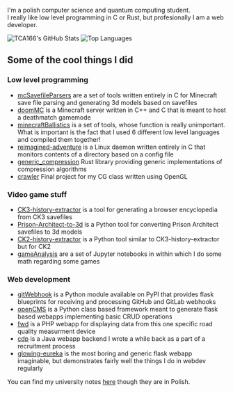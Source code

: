 I'm a polish computer science and quantum computing student.  
I really like low level programming in C or Rust, but profesionally I am a web developer.

![TCA166's GitHub Stats](https://github-readme-stats.vercel.app/api?username=TCA166&show_icons=true&theme=radical)
![Top Languages](https://github-readme-stats.vercel.app/api/top-langs/?username=TCA166&layout=compact&theme=radical)

## Some of the cool things I did

### Low level programming

- [mcSavefileParsers](https://github.com/TCA166/mcSavefileParsers) are a set of tools written entirely in C for Minecraft save file parsing and generating 3d models based on savefiles
- [doomMC](https://github.com/TCA166/doomMC) is a Minecraft server written in C++ and C that is meant to host a deathmatch gamemode
- [minecraftBallistics](https://github.com/TCA166/minecraftBallistics) is a set of tools, whose function is really unimportant. What is important is the fact that I used 6 different low level languages and compiled them together!
- [reimagined-adventure](https://github.com/TCA166/reimagined-adventure) is a Linux daemon written entirely in C that monitors contents of a directory based on a config file
- [generic_compression](https://github.com/TCA166/generic_compression) Rust library providing generic implementations of compression algorithms
- [crawler](https://github.com/TCA166/crawler) Final project for my CG class written using OpenGL

### Video game stuff

- [CK3-history-extractor](https://github.com/TCA166/CK3-history-extractor) is a tool for generating a browser encyclopedia from CK3 savefiles
- [Prison-Architect-to-3d](https://github.com/TCA166/Prison-Architect-to-3d-model-converter) is a Python tool for converting Prison Architect savefiles to 3d models
- [CK2-history-extractor](https://github.com/TCA166/CK2-history-extractor) is a Python tool similar to CK3-history-extractor but for CK2
- [gameAnalysis](https://github.com/TCA166/gamesAnalysis) are a set of Jupyter notebooks in within which I do some math regarding some games

### Web development

- [gitWebhook](https://github.com/TCA166/gitWebhook) is a Python module available on PyPI that provides flask blueprints for receiving and processing GitHub and GitLab webhooks
- [openCMS](https://github.com/TCA166/openCMS) is a Python class based framework meant to generate flask based webapps implementing basic CRUD operations
- [fwd](https://github.com/TCA166/fwd) is a PHP webapp for displaying data from this one specific road quality measurment device
- [cdp](https://github.com/TCA166/cdp) is a Java webapp backend I wrote a while back as a part of a recruitment process
- [glowing-eureka](https://github.com/TCA166/glowing-eureka) is the most boring and generic flask webapp imaginable, but demonstrates fairly well the things I do in webdev regularly

You can find my university notes [here](https://github.com/TCA166/notes) though they are in Polish.

<!--
**TCA166/TCA166** is a ✨ _special_ ✨ repository because its `README.md` (this file) appears on your GitHub profile.

Here are some ideas to get you started:

- 🔭 I’m currently working on ...
- 🌱 I’m currently learning ...
- 👯 I’m looking to collaborate on ...
- 🤔 I’m looking for help with ...
- 💬 Ask me about ...
- 📫 How to reach me: ...
- 😄 Pronouns: ...
- ⚡ Fun fact: ...
-->
